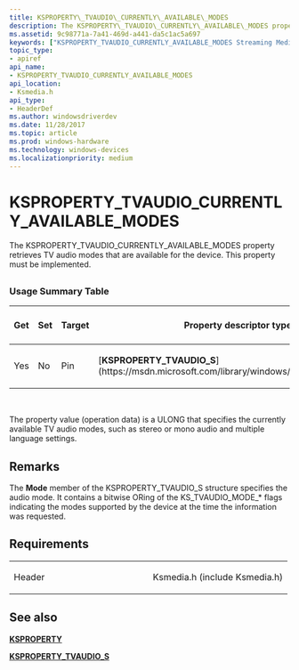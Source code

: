 ```yaml
---
title: KSPROPERTY\_TVAUDIO\_CURRENTLY\_AVAILABLE\_MODES
description: The KSPROPERTY\_TVAUDIO\_CURRENTLY\_AVAILABLE\_MODES property retrieves TV audio modes that are available for the device. This property must be implemented.
ms.assetid: 9c98771a-7a41-469d-a441-da5c1ac5a697
keywords: ["KSPROPERTY_TVAUDIO_CURRENTLY_AVAILABLE_MODES Streaming Media Devices"]
topic_type:
- apiref
api_name:
- KSPROPERTY_TVAUDIO_CURRENTLY_AVAILABLE_MODES
api_location:
- Ksmedia.h
api_type:
- HeaderDef
ms.author: windowsdriverdev
ms.date: 11/28/2017
ms.topic: article
ms.prod: windows-hardware
ms.technology: windows-devices
ms.localizationpriority: medium
---
```


# KSPROPERTY\_TVAUDIO\_CURRENTLY\_AVAILABLE\_MODES


The KSPROPERTY\_TVAUDIO\_CURRENTLY\_AVAILABLE\_MODES property retrieves TV audio modes that are available for the device. This property must be implemented.

## <span id="ddk_ksproperty_tvaudio_currently_available_modes_ks"></span><span id="DDK_KSPROPERTY_TVAUDIO_CURRENTLY_AVAILABLE_MODES_KS"></span>


### <span id="Usage_Summary_Table"></span><span id="usage_summary_table"></span><span id="USAGE_SUMMARY_TABLE"></span>Usage Summary Table

<table>
<colgroup>
<col width="20%" />
<col width="20%" />
<col width="20%" />
<col width="20%" />
<col width="20%" />
</colgroup>
<thead>
<tr class="header">
<th>Get</th>
<th>Set</th>
<th>Target</th>
<th>Property descriptor type</th>
<th>Property value type</th>
</tr>
</thead>
<tbody>
<tr class="odd">
<td><p>Yes</p></td>
<td><p>No</p></td>
<td><p>Pin</p></td>
<td><p>[<strong>KSPROPERTY_TVAUDIO_S</strong>](https://msdn.microsoft.com/library/windows/hardware/ff565953)</p></td>
<td><p>ULONG</p></td>
</tr>
</tbody>
</table>

 

The property value (operation data) is a ULONG that specifies the currently available TV audio modes, such as stereo or mono audio and multiple language settings.

Remarks
-------

The **Mode** member of the KSPROPERTY\_TVAUDIO\_S structure specifies the audio mode. It contains a bitwise ORing of the KS\_TVAUDIO\_MODE\_\* flags indicating the modes supported by the device at the time the information was requested.

Requirements
------------

<table>
<colgroup>
<col width="50%" />
<col width="50%" />
</colgroup>
<tbody>
<tr class="odd">
<td><p>Header</p></td>
<td>Ksmedia.h (include Ksmedia.h)</td>
</tr>
</tbody>
</table>

## <span id="see_also"></span>See also


[**KSPROPERTY**](https://msdn.microsoft.com/library/windows/hardware/ff564262)

[**KSPROPERTY\_TVAUDIO\_S**](https://msdn.microsoft.com/library/windows/hardware/ff565953)

 

 






